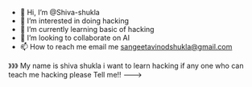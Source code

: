 - 👋 Hi, I’m @Shiva-shukla
- 👀 I’m interested in doing hacking 
- 🌱 I’m currently learning basic of hacking 
- 💞️ I’m looking to collaborate on AI
- 📫 How to reach me email me sangeetavinodshukla@gmail.com

》》》
My name is shiva shukla i want to learn hacking if any one who can teach me hacking please 
Tell me!!
--->
